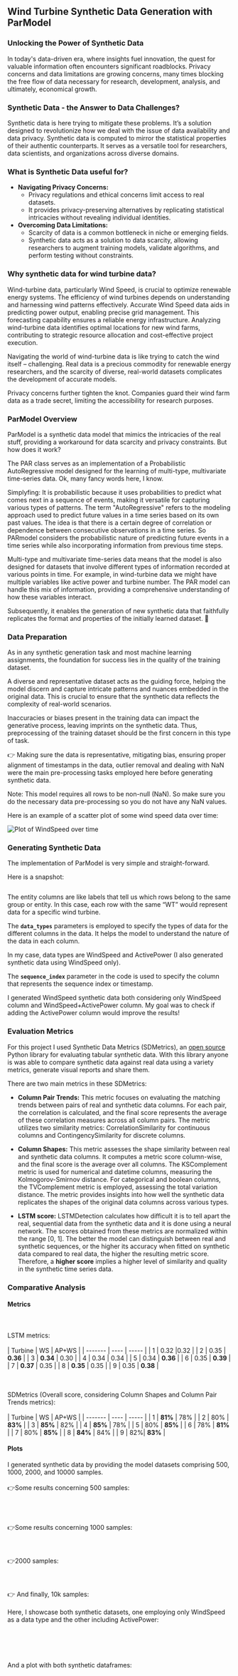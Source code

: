 ## Wind Turbine Synthetic Data Generation with ParModel

### Unlocking the Power of Synthetic Data
In today's data-driven era, where insights fuel innovation, the quest for valuable information often encounters significant roadblocks. Privacy concerns and data limitations are growing concerns, many times blocking the free flow of data necessary for research, development, analysis, and ultimately, economical growth. 

### Synthetic Data - the Answer to Data Challenges?

Synthetic data is here trying to mitigate these problems. It’s a solution designed to revolutionize how we deal with the issue of data availability and data privacy. Synthetic data is computed to mirror the statistical properties of their authentic counterparts. It serves as a versatile tool for researchers, data scientists, and organizations across diverse domains.

### What is Synthetic Data useful for?

- **Navigating Privacy Concerns:**
    - Privacy regulations and ethical concerns limit access to real datasets.
    - It provides privacy-preserving alternatives by replicating statistical intricacies without revealing individual identities.
- **Overcoming Data Limitations:**
    - Scarcity of data is a common bottleneck in niche or emerging fields.
    - Synthetic data acts as a solution to data scarcity, allowing researchers to augment training models, validate algorithms, and perform testing without constraints.
 

### Why synthetic data for wind turbine data? 

Wind-turbine data, particularly Wind Speed, is crucial to optimize renewable energy systems. The efficiency of wind turbines depends on understanding and harnessing wind patterns effectively. Accurate Wind Speed data aids in predicting power output, enabling precise grid management. This forecasting capability ensures a reliable energy infrastructure. Analyzing wind-turbine data identifies optimal locations for new wind farms, contributing to strategic resource allocation and cost-effective project execution.


Navigating the world of wind-turbine data is like trying to catch the wind itself – challenging. Real data is a precious commodity for renewable energy researchers, and the scarcity of diverse, real-world datasets complicates the development of accurate models.

Privacy concerns further tighten the knot. Companies guard their wind farm data as a trade secret, limiting the accessibility for research purposes.

###  ParModel Overview

ParModel is a synthetic data model that mimics the intricacies of the real stuff, providing a workaround for data scarcity and privacy constraints. But how does it work?

The PAR class serves as an implementation of a Probabilistic AutoRegressive model designed for the learning of multi-type, multivariate time-series data. Ok, many fancy words here, I know. 

Simplyfing: It is probabilistic because it uses probabilities to predict what comes next in a sequence of events, making it versatile for capturing various types of patterns. The term "AutoRegressive" refers to the modeling approach used to predict future values in a time series based on its own past values. The idea is that there is a certain degree of correlation or dependence between consecutive observations in a time series. So PARmodel considers the probabilistic nature of predicting future events in a time series while also incorporating information from previous time steps.

Multi-type and multivariate time-series data means that the model is also designed for datasets that involve different types of information recorded at various points in time. For example, in wind-turbine data we might have multiple variables like active power and turbine number. The PAR model can handle this mix of information, providing a comprehensive understanding of how these variables interact.

Subsequently, it enables the generation of new synthetic data that faithfully replicates the format and properties of the initially learned dataset. 🔄


###  Data Preparation

As in any synthetic generation task and most machine learning assignments, the foundation for success lies in the quality of the training dataset.

A diverse and representative dataset acts as the guiding force, helping the model discern and capture intricate patterns and nuances embedded in the original data. This is crucial to ensure that the synthetic data reflects the complexity of real-world scenarios.

Inaccuracies or biases present in the training data can impact the generative process, leaving imprints on the synthetic data. Thus, preprocessing of the training dataset should be the first concern in this type of task.  

👉 Making sure the data is representative, mitigating bias, ensuring proper alignment of timestamps in the data, outlier removal and dealing with NaN were the main pre-processing tasks employed here before generating synthetic data.

Note: This model requires all rows to be non-null (NaN). So make sure you do the necessary data pre-processing so you do not have any NaN values. 

Here is an example of a scatter plot of some wind speed data over time:

<div><img src="/images/WS.png" alt="Plot of WindSpeed over time"></div> 

### Generating Synthetic Data

The implementation of ParModel is very simple and straight-forward. 

Here is a snapshot:

<div><img src="/images/impl.png" alt=""></div> 

The entity columns are like labels that tell us which rows belong to the same group or entity. In this case, each row with the same “WT” would represent data for a specific wind turbine.

The **`data_types`** parameters is employed to specify the types of data for the different columns in the data. It helps the model to understand the nature of the data in each column.

In my case, data types are WindSpeed and ActivePower (I also generated synthetic data using WindSpeed only).

The **`sequence_index`** parameter in the code is used to specify the column  that represents the sequence index or timestamp.

I generated WindSpeed synthetic data both considering only WindSpeed column and WindSpeed+ActivePower column. My goal was to check if adding the ActivePower column would improve the results!

### Evaluation Metrics

For this project I used Synthetic Data Metrics (SDMetrics),  an [open source](https://github.com/sdv-dev/SDMetrics) Python library for evaluating tabular synthetic data. With this library anyone is was able to compare synthetic data against real data using a variety metrics, generate visual reports and share them. 

There are two main metrics in these SDMetrics:

- **Column Pair Trends:** This metric focuses on evaluating the matching trends between pairs of real and synthetic data columns. For each pair, the correlation is calculated, and the final score represents the average of these correlation measures across all column pairs. The metric utilizes two similarity metrics: CorrelationSimilarity for continuous columns and ContingencySimilarity for discrete columns.

- **Column Shapes:** This metric assesses the shape similarity between real and synthetic data columns. It computes a metric score column-wise, and the final score is the average over all columns. The KSComplement metric is used for numerical and datetime columns, measuring the Kolmogorov-Smirnov distance. For categorical and boolean columns, the TVComplement metric is employed, assessing the total variation distance. The metric provides insights into how well the synthetic data replicates the shapes of the original data columns across various types.

- **LSTM score:**  LSTMDetection calculates how difficult it is to tell apart the real, sequential data from the synthetic data and it is done using a neural network. The scores obtained from these metrics are normalized within the range [0, 1]. The better the model can distinguish between real and synthetic sequences, or the higher its accuracy when fitted on synthetic data compared to real data, the higher the resulting metric score. Therefore, a **higher score** implies a higher level of similarity and quality in the synthetic time series data.


### Comparative Analysis

#### Metrics
<br><br>
LSTM metrics:
<br><br>
| Turbine | WS   | AP+WS |
| ------- | ---- | ----- |
| 1       | 0.32 |0.32 |
| 2      | 0.35 | **0.36**  |
| 3      | **0.34** | 0.30  |
| 4      | 0.34 | 0.34  |
| 5      | 0.34 | **0.36**  |
| 6      | 0.35 | **0.39**  |
| 7      | **0.37** | 0.35  |
| 8      | **0.35** | 0.35  |
| 9       | 0.35 | **0.38** |

<br><br>
SDMetrics (Overall score, considering Column Shapes and Column Pair Trends metrics):
<br><br>
| Turbine | WS   | AP+WS |
| ------- | ---- | ----- |
| 1       | **81%** | 78%  |
| 2      | 80% | **83%**  |
| 3      | **85%** | 82%  |
| 4      | **85%** | 78%  |
| 5      | 80% | **85%**  |
| 6      | 78% | **81%**  |
| 7      | 80% | **85%**  |
| 8      | **84%** | 84%  |
| 9       | 82%| **83%**  |



#### Plots

I generated synthetic data by providing the model datasets comprising 500, 1000, 2000, and 10000 samples. 
<br><br>
👉Some results concerning 500 samples:
<br><br>
<div><img src="/images/500_1.png" alt=""></div> 
<br><br>
👉Some results concerning 1000 samples:
<br><br>
<div><img src="/images/1000_1.png" alt=""></div> 
<br><br>
👉2000 samples:
<br><br>
<div><img src="/images/2000.png" alt=""></div> 
<br><br>
👉 And finally, 10k samples:
<br><br>
Here, I showcase both synthetic datasets, one employing only WindSpeed as a data type and the other including ActivePower: 
<br><br>
<div><img src="/images/ws_only.png" alt=""></div> 
<br><br>
<div><img src="/images/ws_ap.png" alt=""></div> 
<br><br>
And a plot with both synthetic dataframes:
<br><br>
<div><img src="/images
